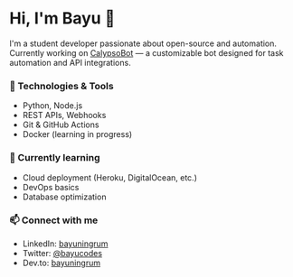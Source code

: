 # Hi, I'm Bayu 👋

I'm a student developer passionate about open-source and automation.  
Currently working on [CalypsoBot](https://github.com/bayuningrum/CalypsoBot) — a customizable bot designed for task automation and API integrations.  

### 🔧 Technologies & Tools
- Python, Node.js
- REST APIs, Webhooks
- Git & GitHub Actions
- Docker (learning in progress)

### 🌱 Currently learning
- Cloud deployment (Heroku, DigitalOcean, etc.)
- DevOps basics
- Database optimization

### 📫 Connect with me
- LinkedIn: [bayuningrum](https://www.linkedin.com/in/bayuningrum)
- Twitter: [@bayucodes](https://twitter.com/bayucodes)
- Dev.to: [bayuningrum](https://dev.to/bayuningrum)
